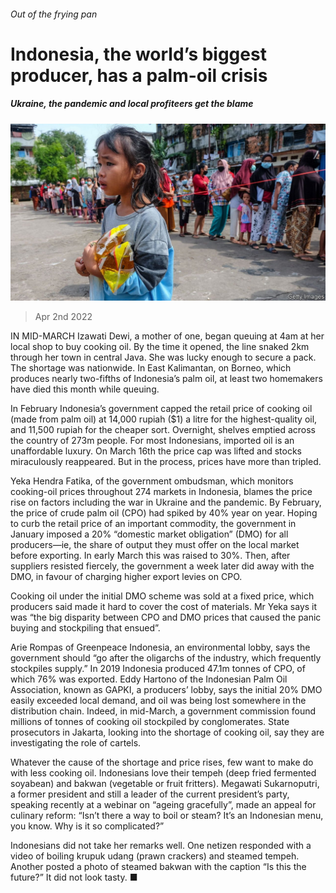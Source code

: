 ###### Out of the frying pan

# Indonesia, the world’s biggest producer, has a palm-oil crisis 

##### Ukraine, the pandemic and local profiteers get the blame 

![image](images/20220402_asp501.jpg) 

> Apr 2nd 2022 

IN MID-MARCH Izawati Dewi, a mother of one, began queuing at 4am at her local shop to buy cooking oil. By the time it opened, the line snaked 2km through her town in central Java. She was lucky enough to secure a pack. The shortage was nationwide. In East Kalimantan, on Borneo, which produces nearly two-fifths of Indonesia’s palm oil, at least two homemakers have died this month while queuing.

In February Indonesia’s government capped the retail price of cooking oil (made from palm oil) at 14,000 rupiah ($1) a litre for the highest-quality oil, and 11,500 rupiah for the cheaper sort. Overnight, shelves emptied across the country of 273m people. For most Indonesians, imported oil is an unaffordable luxury. On March 16th the price cap was lifted and stocks miraculously reappeared. But in the process, prices have more than tripled.


Yeka Hendra Fatika, of the government ombudsman, which monitors cooking-oil prices throughout 274 markets in Indonesia, blames the price rise on factors including the war in Ukraine and the pandemic. By February, the price of crude palm oil (CPO) had spiked by 40% year on year. Hoping to curb the retail price of an important commodity, the government in January imposed a 20% “domestic market obligation” (DMO) for all producers—ie, the share of output they must offer on the local market before exporting. In early March this was raised to 30%. Then, after suppliers resisted fiercely, the government a week later did away with the DMO, in favour of charging higher export levies on CPO.

Cooking oil under the initial DMO scheme was sold at a fixed price, which producers said made it hard to cover the cost of materials. Mr Yeka says it was “the big disparity between CPO and DMO prices that caused the panic buying and stockpiling that ensued”.

Arie Rompas of Greenpeace Indonesia, an environmental lobby, says the government should “go after the oligarchs of the industry, which frequently stockpiles supply.” In 2019 Indonesia produced 47.1m tonnes of CPO, of which 76% was exported. Eddy Hartono of the Indonesian Palm Oil Association, known as GAPKI, a producers’ lobby, says the initial 20% DMO easily exceeded local demand, and oil was being lost somewhere in the distribution chain. Indeed, in mid-March, a government commission found millions of tonnes of cooking oil stockpiled by conglomerates. State prosecutors in Jakarta, looking into the shortage of cooking oil, say they are investigating the role of cartels.

Whatever the cause of the shortage and price rises, few want to make do with less cooking oil. Indonesians love their tempeh (deep fried fermented soyabean) and bakwan (vegetable or fruit fritters). Megawati Sukarnoputri, a former president and still a leader of the current president’s party, speaking recently at a webinar on “ageing gracefully”, made an appeal for culinary reform: “Isn’t there a way to boil or steam? It’s an Indonesian menu, you know. Why is it so complicated?”

Indonesians did not take her remarks well. One netizen responded with a video of boiling krupuk udang (prawn crackers) and steamed tempeh. Another posted a photo of steamed bakwan with the caption “Is this the future?” It did not look tasty. ■


